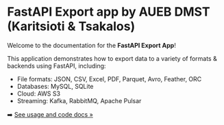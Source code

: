 # FastAPI Export app by AUEB DMST (Karitsioti & Tsakalos)

Welcome to the documentation for the **FastAPI Export App**!

This application demonstrates how to export data to a variety of formats & backends using FastAPI, including:

- File formats: JSON, CSV, Excel, PDF, Parquet, Avro, Feather, ORC
- Databases: MySQL, SQLite
- Cloud: AWS S3
- Streaming: Kafka, RabbitMQ, Apache Pulsar

➡️ [See usage and code docs »](usage/export.md)
